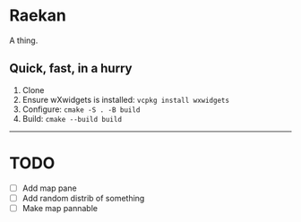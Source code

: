 # Raekan

A thing.

## Quick, fast, in a hurry

1. Clone
2. Ensure wXwidgets is installed: `vcpkg install wxwidgets`
3. Configure: `cmake -S . -B build`
4. Build: `cmake --build build`

---
# TODO

  * [ ] Add map pane
  * [ ] Add random distrib of something
  * [ ] Make map pannable
